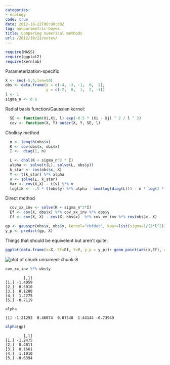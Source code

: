 ```yaml
---
categories:
- ecology
code: true
date: 2012-10-22T00:00:00Z
tag: nonparametric-bayes
title: Comparing numerical methods
url: /2012/10/22/notes/
---
```


```r
require(MASS)
require(ggplot2)
require(kernlab)
```


Parameterization-specific



```r
X <- seq(-5,5,len=50)
obs <- data.frame(x = c(-4, -3, -1,  0,  2),
                  y = c(-2,  0,  1,  2, -1))
l <- 1
sigma_n <- 0.8
```



Radial basis function/Gaussian kernel:


```r
  SE <- function(Xi,Xj, l) exp(-0.5 * (Xi - Xj) ^ 2 / l ^ 2)
  cov <- function(X, Y) outer(X, Y, SE, l) 
```


  
Cholksy method
  

```r
  n <- length(obs$x)
  K <- cov(obs$x, obs$x)
  I <-  diag(1, n)

  L <- chol(K + sigma_n^2 * I)
  alpha <- solve(t(L), solve(L, obs$y))
  k_star <- cov(obs$x, X)
  Y <- t(k_star) %*% alpha
  v <- solve(L, k_star)
  Var <- cov(X,X) - t(v) %*% v
  loglik <- -.5 * t(obs$y) %*% alpha - sum(log(diag(L))) - n * log(2 * pi) / 2
```

  
Direct method 

```r
  cov_xx_inv <- solve(K + sigma_n^2*I)
  Ef <- cov(X, obs$x) %*% cov_xx_inv %*% obs$y
  Cf <- cov(X, X) - cov(X, obs$x)  %*% cov_xx_inv %*% cov(obs$x, X)
```



```r
gp <- gausspr(obs$x, obs$y, kernel="rbfdot", kpar=list(sigma=1/(2*l^2)), fit=FALSE, scaled=FALSE, var=0.8)
y_p <- predict(gp, X)
```


Things that should be equivelent but aren't quite:


```r
ggplot(data.frame(x=X, Ef=Ef, Y=Y, y_p = y_p))+ geom_point(aes(x,Ef), col='red') + geom_point(aes(x,Y)) + geom_line(aes(x,y_p))
```

![plot of chunk unnamed-chunk-8](http://farm9.staticflickr.com/8391/8589945615_b107599da4_o.png)




```r
cov_xx_inv %*% obs$y
```

```
        [,1]
[1,] -1.4059
[2,]  0.5010
[3,]  0.1288
[4,]  1.2275
[5,] -0.7119
```

```r
alpha
```

```
[1] -1.21293  0.46074  0.07548  1.44144 -0.73949
```

```r
alpha(gp)
```

```
        [,1]
[1,] -1.2475
[2,]  0.4011
[3,]  0.1661
[4,]  1.1010
[5,] -0.6394
```



